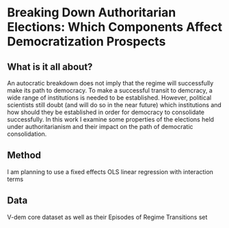 # Breaking Down Authoritarian Elections: Which Components Affect Democratization Prospects
## What is it all about?
An autocratic breakdown does not imply that the regime will successfully make its path to democracy. To make a successful transit to demcracy, a wide range
of institutions is needed to be established. However, political scientists still doubt (and will do so in the near future) which institutions and 
how should they be established in order for democracy to consolidate successfully. In this work I examine some properties of the elections held under
authoritarianism and their impact on the path of democratic consolidation.  

## Method  
I am planning to use a fixed effects OLS linear regression with interaction terms

## Data
V-dem core dataset as well as their Episodes of Regime Transitions set

